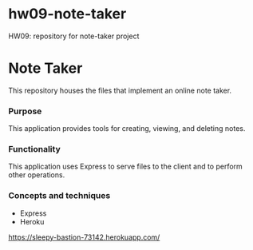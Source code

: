 # hw09-note-taker
HW09: repository for note-taker project

# Note Taker
This repository houses the files that implement an online note taker.

### Purpose

This application provides tools for creating, viewing, and deleting notes.

### Functionality

This application uses Express to serve files to the client and to perform other operations.

### Concepts and techniques
* Express
* Heroku

https://sleepy-bastion-73142.herokuapp.com/
